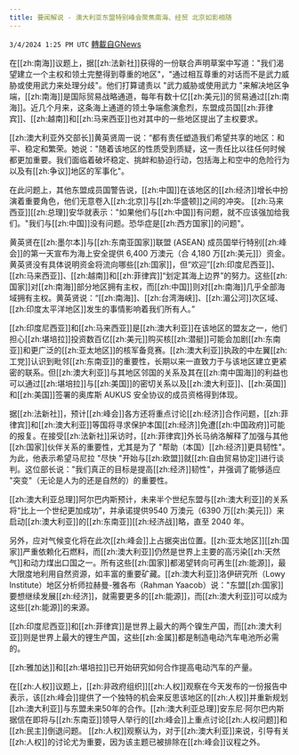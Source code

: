 ```yaml
---
title: 要闻解说 - 澳大利亚东盟特别峰会聚焦南海、经贸 北京如影相随
---
```

`3/4/2024 1:25 PM UTC` [轉載自GNews](https://gnews.org/articles/2363823)

在[[zh:南海]]议题上，据[[zh:法新社]]获得的一份联合声明草案中写道："我们渴望建立一个主权和领土完整得到尊重的地区"，"通过相互尊重的对话而不是武力威胁或使用武力来处理分歧"。他们打算谴责以 "武力威胁或使用武力 "来解决地区争端，[[zh:南海]]是国际贸易战略通道，每年有数十亿[[zh:美元]]的贸易通过[[zh:南海]]。近几个月来，这条海上通道的领土争端愈演愈烈，东盟成员国[[zh:菲律宾]]、[[zh:越南]]和[[zh:马来西亚]]也对其中的一些地区提出了主权要求。

[[zh:澳大利亚外交部长]]黄英贤周一说：“都有责任塑造我们希望共享的地区：和平、稳定和繁荣。她说："随着该地区的性质受到质疑，这一责任比以往任何时候都更加重要。我们面临着破坏稳定、挑衅和胁迫行动，包括海上和空中的危险行为以及有[[zh:争议]]地区的军事化"。

在此问题上，其他东盟成员国警告说，[[zh:中国]]在该地区的[[zh:经济]]增长中扮演着重要角色，他们无意卷入[[zh:北京]]与[[zh:华盛顿]]之间的冲突。 [[zh:马来西亚]][[zh:总理]]安华就表示："如果他们与[[zh:中国]]有问题，就不应该强加给我们。"我们与[[zh:中国]]没有问题。恐华症是[[zh:西方国家]]的问题"。

黄英贤在[[zh:墨尔本]]与[[zh:东南亚国家]]联盟 (ASEAN) 成员国举行特别[[zh:峰会]]的第一天宣布为海上安全提供 6,400 万澳元（合 4,180 万[[zh:美元]]）资金。黄英贤没有具体说明资金将流向哪些[[zh:国家]]，但“欢迎”[[zh:印度尼西亚]]、[[zh:马来西亚]]、[[zh:越南]]和[[zh:菲律宾]]“划定其海上边界”的努力。这些[[zh:国家]]对[[zh:南海]]部分地区拥有主权，而[[zh:中国]]则对[[zh:南海]]几乎全部海域拥有主权。黄英贤说：“[[zh:南海]]、[[zh:台湾海峡]]、[[zh:湄公河]]次区域、[[zh:印度太平洋地区]]发生的事情影响着我们所有人。”

[[zh:印度尼西亚]]和[[zh:马来西亚]]是[[zh:澳大利亚]]在该地区的盟友之一，他们担心[[zh:堪培拉]]投资数百亿[[zh:美元]]购买核[[zh:潜艇]]可能会加剧[[zh:东南亚]]和更广泛的[[zh:亚太地区]]的核军备竞赛。[[zh:澳大利亚]]执政的中左翼[[zh:工党]]认识到毗邻[[zh:东南亚]]的重要性，长期以来一直致力于与该地区建立更紧密的联系。但[[zh:澳大利亚]]与其地区邻国的关系及其在[[zh:南中国海]]的利益也可以通过[[zh:堪培拉]]与[[zh:美国]]的密切关系以及[[zh:澳大利亚]]、[[zh:英国]]和[[zh:美国]]签署的奥库斯 AUKUS 安全协议的成员资格得到体现。

据[[zh:法新社]]，预计[[zh:峰会]]各方还将重点讨论[[zh:经济]]合作问题，[[zh:菲律宾]]和[[zh:澳大利亚]]等国将寻求保护本国[[zh:经济]]免遭[[zh:中国政府]]可能的报复。在接受[[zh:法新社]]采访时，[[zh:菲律宾]]外长马纳洛解释了加强与其他[[zh:国家]]伙伴关系的重要性，尤其是为了 "帮助（本国）[[zh:经济]]更具韧性"。 为此，他表示希望马尼拉 "尽快 "开始与[[zh:欧盟]]就[[zh:自由贸易协定]]进行谈判。这位部长说："我们真正的目标是提高[[zh:经济]]韧性"，并强调了能够适应 "突变"（无论是人为的还是自然的）的重要性。

[[zh:澳大利亚总理]]阿尔巴内斯预计，未来半个世纪东盟与[[zh:澳大利亚]]的关系将“比上一个世纪更加成功”，并承诺提供9540 万澳元（6390 万[[zh:美元]]）来启动[[zh:澳大利亚]]的[[zh:东南亚]][[zh:经济战]]略，直至 2040 年。

另外，应对气候变化将在此次[[zh:峰会]]上占据突出位置。[[zh:亚太地区]][[zh:国家]]严重依赖化石燃料，而[[zh:澳大利亚]]仍然是世界上主要的高污染[[zh:天然气]]和动力煤出口国之一。所有这些[[zh:国家]]都渴望转向可再生[[zh:能源]]，最大限度地利用自然资源，如丰富的重要矿藏。[[zh:澳大利亚]]洛伊研究所（Lowy Institute）地区分析师拉赫曼-雅各布（Rahman Yaacob）说："东盟[[zh:国家]]要想继续发展[[zh:经济]]，就需要更多的[[zh:能源]]，而[[zh:澳大利亚]]可以成为这些[[zh:能源]]的来源。

[[zh:印度尼西亚]]和[[zh:菲律宾]]是世界上最大的两个镍生产国，而[[zh:澳大利亚]]则是世界上最大的锂生产国，这些[[zh:金属]]都是制造电动汽车电池所必需的。

[[zh:雅加达]]和[[zh:堪培拉]]已开始研究如何合作提高电动汽车的产量。

在[[zh:人权]]议题上，[[zh:非政府组织]][[zh:人权]]观察在今天发布的一份报告中表示，该[[zh:峰会]]提供了一个独特的机会来反思该地区的[[zh:人权]]并重新规划[[zh:澳大利亚]]与东盟未来50年的合作。[[zh:澳大利亚总理]]安东尼·阿尔巴内斯据信在即将与[[zh:东南亚]]领导人举行的[[zh:峰会]]上重点讨论[[zh:人权问题]]和[[zh:民主]]倒退问题。 [[zh:人权]]观察认为，对于[[zh:澳大利亚]]来说，引导有关[[zh:人权]]的讨论尤为重要，因为该主题已被排除在[[zh:峰会]]议程之外。

